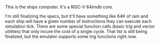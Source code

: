 This is the ships computer. It's a RISC-V 64imdb core. 

I'm still finalizing the specs, but it'll have something like 64K of ram
and each ship will have a given number of instructions they can execute
each simulation tick. There are some special function calls (basic trig
and vector utilities) that only incure the cost of a single cycle. That list is
still being finalized, but the emulator supports some trig functions right now.
